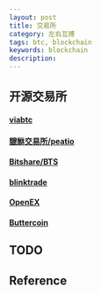 ```yaml
---
layout: post
title: 交易所
category: 左右互搏
tags: btc, blockchain
keywords: blockchain
description: 
---
```


## 开源交易所

#### [viabtc](https://github.com/viabtc)

#### [貔貅交易所/peatio](https://github.com/peatio)

#### [Bitshare/BTS](https://github.com/bitshares)

#### [blinktrade](https://github.com/blinktrade)

#### [OpenEX](https://github.com/LuatixHQ)

#### [Buttercoin](https://github.com/buttercoin/buttercoin)

####

####

####

####
## TODO


## Reference

